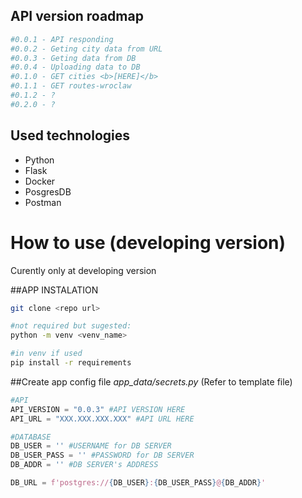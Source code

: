 ## API version roadmap
```python
#0.0.1 - API responding
#0.0.2 - Geting city data from URL
#0.0.3 - Geting data from DB
#0.0.4 - Uploading data to DB
#0.1.0 - GET cities <b>[HERE]</b>
#0.1.1 - GET routes-wroclaw
#0.1.2 - ?
#0.2.0 - ?
```

## Used technologies
- Python
- Flask
- Docker
- PosgresDB
- Postman

# How to use (developing version)

Curently only at developing version

##APP INSTALATION
```bash
git clone <repo url>

#not required but sugested:
python -m venv <venv_name>

#in venv if used
pip install -r requirements
```
##Create app config file <i>app_data/secrets.py</i> (Refer to template file)
```python
#API
API_VERSION = "0.0.3" #API VERSION HERE
API_URL = "XXX.XXX.XXX.XXX" #API URL HERE

#DATABASE
DB_USER = '' #USERNAME for DB SERVER
DB_USER_PASS = '' #PASSWORD for DB SERVER
DB_ADDR = '' #DB SERVER's ADDRESS

DB_URL = f'postgres://{DB_USER}:{DB_USER_PASS}@{DB_ADDR}'
```

